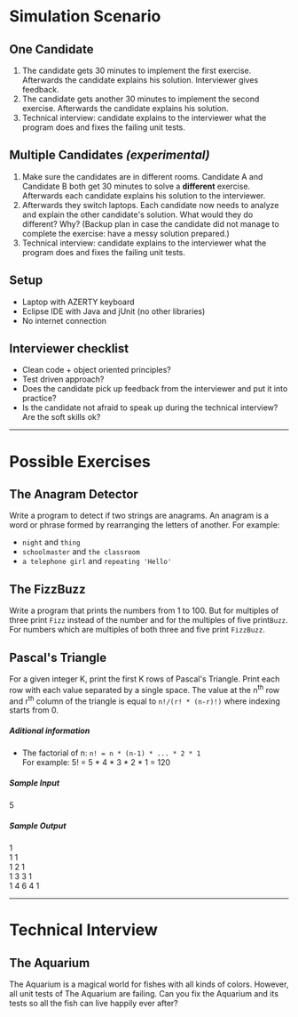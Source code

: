 # Simulation Scenario

## One Candidate
1. The candidate gets 30 minutes to implement the first exercise. Afterwards the candidate explains his solution. Interviewer gives feedback.
2. The candidate gets another 30 minutes to implement the second exercise. Afterwards the candidate explains his solution. 
3. Technical interview: candidate explains to the interviewer what the program does and fixes the failing unit tests.

## Multiple Candidates *(experimental)*
1. Make sure the candidates are in different rooms. Candidate A and Candidate B both get 30 minutes to solve a **different** exercise. Afterwards each candidate explains his solution to the interviewer.
2. Afterwards they switch laptops. Each candidate now needs to analyze and explain the other candidate's solution. What would they do different? Why? (Backup plan in case the candidate did not manage to complete the exercise: have a messy solution prepared.)
3. Technical interview: candidate explains to the interviewer what the program does and fixes the failing unit tests.

## Setup
- Laptop with AZERTY keyboard
- Eclipse IDE with Java and jUnit (no other libraries)
- No internet connection

## Interviewer checklist
- Clean code + object oriented principles?
- Test driven approach?
- Does the candidate pick up feedback from the interviewer and put it into practice?
- Is the candidate not afraid to speak up during the technical interview? Are the soft skills ok?


---

# Possible Exercises

## The Anagram Detector
Write a program to detect if two strings are anagrams. An anagram is a word or phrase formed by rearranging the letters of another.
For example:
- `night` and `thing`
- `schoolmaster` and `the classroom`
- `a telephone girl` and `repeating 'Hello'`

## The FizzBuzz
Write a program that prints the numbers from 1 to 100. But for multiples of three print `Fizz` instead of the number and for the multiples of five print`Buzz`. For numbers which are multiples of both three and five print `FizzBuzz`.

## Pascal's Triangle
For a given integer K, print the first K rows of Pascal's Triangle. Print each row with each value separated by a single space. The value at the n<sup>th</sup> row and r<sup>th</sup> column of the triangle is equal to `n!/(r! * (n-r)!)` where indexing starts from 0.

##### Aditional information
- The factorial of n: `n! = n * (n-1) * ... * 2 * 1`  
For example: 5! = 5 \* 4 \* 3 \* 2 \* 1 = 120

##### Sample Input
5

##### Sample Output
1  
1 1  
1 2 1  
1 3 3 1  
1 4 6 4 1  

---

# Technical Interview

## The Aquarium
The Aquarium is a magical world for fishes with all kinds of colors. However, all unit tests of The Aquarium are failing. Can you fix the Aquarium and its tests so all the fish can live happily ever after?

